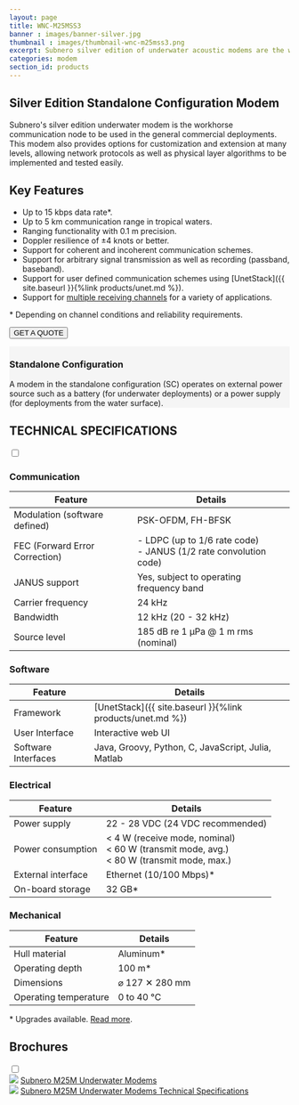 ```yaml
---
layout: page
title: WNC-M25MSS3
banner : images/banner-silver.jpg
thumbnail : images/thumbnail-wnc-m25mss3.png
excerpt: Subnero silver edition of underwater acoustic modems are the workhorse communication nodes for use in general commercial deployments.
categories: modem
section_id: products
---
```


## Silver Edition Standalone Configuration Modem

Subnero's silver edition underwater modem is the workhorse communication node to be used in the general commercial deployments. This modem also provides options for customization and extension at many levels, allowing network protocols as well as physical layer algorithms to be implemented and tested easily.

## Key Features

- Up to 15 kbps data rate\*.
- Up to 5 km communication range in tropical waters.
- Ranging functionality with 0.1 m precision.
- Doppler resilience of ±4 knots or better.
- Support for coherent and incoherent communication schemes.
- Support for arbitrary signal transmission as well as recording (passband, baseband).
- Support for user defined communication schemes using [UnetStack]({{ site.baseurl }}{%link products/unet.md %}).
- Support for [multiple receiving channels](./wnc-m25mss3+xch.md) for a variety of applications.

\* Depending on channel conditions and reliability requirements.

<a href="mailto:sales@subnero.com"><button type="button">GET A QUOTE</button></a>

<div class='full' style='background: #f5f5f5'>

  <div class ='media product' >
    <img class = "align-self-start mr-3" alt="" src="{{site.baseurl}}/images/boxart-wnc-m25mss3.png"/>
    <div class='media-body product product-content'>
    <h3 style="text-transform: none;" id="surface">Standalone Configuration</h3>
        <p>A modem in the standalone configuration (SC) operates on external power source such as a battery (for underwater deployments) or a power supply (for deployments from the water surface).</p>
    </div>
  </div>
</div>

<div class='two spacing'></div>
<div class='wrap-collapsible'>
<h2 style="text-transform: none;" id="s_techspec">TECHNICAL SPECIFICATIONS</h2>
<input id ='tech-specs' class='toggle' type='checkbox'>
<label class='lbl-toggle' for='tech-specs'></label>
<div class='collapsible-content' markdown="1">

### Communication

| Feature                                | Details                                   |
| -------------------------------------- | ----------------------------------------- |
| Modulation (software defined)          | PSK-OFDM, FH-BFSK                         |
| FEC (Forward Error Correction)         | - LDPC (up to 1/6 rate code)<br>- JANUS (1/2 rate convolution code)|
| JANUS support                          | Yes, subject to operating frequency band  |
| Carrier frequency                      | 24 kHz                                    |
| Bandwidth                              | 12 kHz (20 - 32 kHz)                      |
| Source level                           | 185 dB re 1 µPa @ 1 m rms (nominal)       |

### Software

| Feature                                | Details                                   |
| -------------------------------------- | ----------------------------------------- |
| Framework                              | [UnetStack]({{ site.baseurl }}{%link products/unet.md %})|
| User Interface                         | Interactive web UI                        |
| Software Interfaces                    | Java, Groovy, Python, C, JavaScript, Julia, Matlab|

### Electrical

| Feature                                | Details                                   |
| -------------------------------------- | ----------------------------------------- |
| Power supply                           | 22 - 28 VDC (24 VDC recommended)          |
| Power consumption                      | < 4 W (receive mode, nominal)<br>< 60 W (transmit mode, avg.)<br>< 80 W (transmit mode, max.)|
| External interface                     | Ethernet (10/100 Mbps)*                   |
| On-board storage                       | 32 GB*                                    |

### Mechanical

| Feature                                | Details                                   |
| -------------------------------------- | ----------------------------------------- |
| Hull material                          | Aluminum*                                 |
| Operating depth                        | 100 m*                                    |
| Dimensions                             | ⌀ 127 ✕ 280 mm                            |
| Operating temperature                  | 0 to 40 °C                                |

\* Upgrades available. [Read more](./accessories.md).

</div>
</div>

<div class='wrap-collapsible'>
  <h2>Brochures</h2>
  <input id ='compatibility' class='toggle' type='checkbox'>
  <label class='lbl-toggle' for='compatibility'></label>
  <div class='collapsible-content'>
<div class="brochure-container">
  <a href="{{site.baseurl}}/brochures/Subnero-MF-Modems.pdf" target="_blank"><img class="brochure-thumb" src="{{site.baseurl}}/brochures/modem4.jpg"></a>
  <a href="{{site.baseurl}}/brochures/Subnero-MF-Modems.pdf" target="_blank">Subnero M25M Underwater Modems</a>
</div>
<div class="brochure-container">
  <a href="{{site.baseurl}}/brochures/Subnero-MF-Modem-Specifications.pdf" target="_blank"><img class="brochure-thumb" src="{{site.baseurl}}/brochures/spec.jpg"></a>
  <a href="{{site.baseurl}}/brochures/Subnero-MF-Modem-Specifications.pdf" target="_blank">Subnero M25M Underwater Modems Technical Specifications</a>
</div>
</div>
</div>
